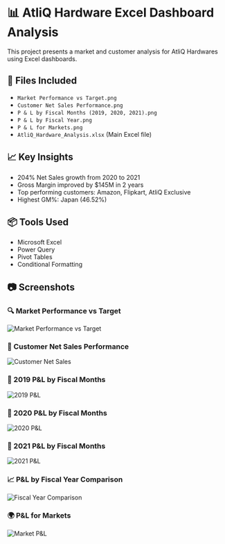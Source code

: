 # 📊 AtliQ Hardware Excel Dashboard Analysis

This project presents a market and customer analysis for AtliQ Hardwares using Excel dashboards.

## 📁 Files Included
- `Market Performance vs Target.png`
- `Customer Net Sales Performance.png`
- `P & L by Fiscal Months (2019, 2020, 2021).png`
- `P & L by Fiscal Year.png`
- `P & L for Markets.png`
- `AtliQ_Hardware_Analysis.xlsx` (Main Excel file)

## 📈 Key Insights
- 204% Net Sales growth from 2020 to 2021
- Gross Margin improved by $145M in 2 years
- Top performing customers: Amazon, Flipkart, AtliQ Exclusive
- Highest GM%: Japan (46.52%)

## 📦 Tools Used
- Microsoft Excel
- Power Query
- Pivot Tables
- Conditional Formatting

## 📷 Screenshots

### 🔍 Market Performance vs Target
![Market Performance vs Target](MarketPerformancevsTarget.png)

### 👥 Customer Net Sales Performance
![Customer Net Sales](CustomerNetSalesPerformance.png)

### 📆 2019 P&L by Fiscal Months
![2019 P&L](2019P&L.png)

### 📆 2020 P&L by Fiscal Months
![2020 P&L](2020P&L.png)

### 📆 2021 P&L by Fiscal Months
![2021 P&L](2021P&L.png)

### 📈 P&L by Fiscal Year Comparison
![Fiscal Year Comparison](FiscalYearComparison.png)

### 🌍 P&L for Markets
![Market P&L](MarketP&L.png)

